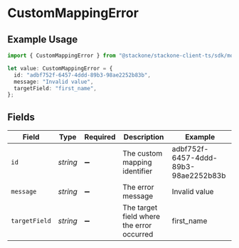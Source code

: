 # CustomMappingError

## Example Usage

```typescript
import { CustomMappingError } from "@stackone/stackone-client-ts/sdk/models/shared";

let value: CustomMappingError = {
  id: "adbf752f-6457-4ddd-89b3-98ae2252b83b",
  message: "Invalid value",
  targetField: "first_name",
};
```

## Fields

| Field                                     | Type                                      | Required                                  | Description                               | Example                                   |
| ----------------------------------------- | ----------------------------------------- | ----------------------------------------- | ----------------------------------------- | ----------------------------------------- |
| `id`                                      | *string*                                  | :heavy_minus_sign:                        | The custom mapping identifier             | adbf752f-6457-4ddd-89b3-98ae2252b83b      |
| `message`                                 | *string*                                  | :heavy_minus_sign:                        | The error message                         | Invalid value                             |
| `targetField`                             | *string*                                  | :heavy_minus_sign:                        | The target field where the error occurred | first_name                                |